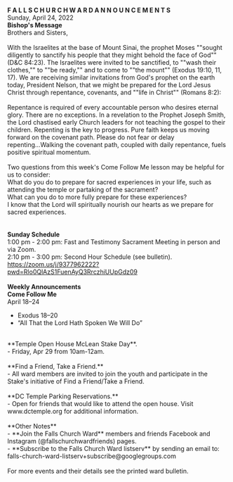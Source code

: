 **F A L L S   C H U R C H   W A R D   A N N O U N C E M E N T S**<br />
Sunday, April 24, 2022<br />
**Bishop's Message**<br />
Brothers and Sisters,<br />
<br />
With the Israelites at the base of Mount Sinai, the prophet Moses ""sought diligently to sanctify his people that they might behold the face of God"" (D&C 84:23). The Israelites were invited to be sanctified, to ""wash their clothes,"" to ""be ready,"" and to come to ""the mount"" (Exodus 19:10, 11, 17).  We are receiving similar invitations from God's prophet on the earth today, President Nelson, that we might be prepared for the Lord Jesus Christ through repentance, covenants, and ""life in Christ"" (Romans 8:2):<br />
<br />
Repentance is required of every accountable person who desires eternal glory. There are no exceptions. In a revelation to the Prophet Joseph Smith, the Lord chastised early Church leaders for not teaching the gospel to their children. Repenting is the key to progress. Pure faith keeps us moving forward on the covenant path. Please do not fear or delay repenting...Walking the covenant path, coupled with daily repentance, fuels positive spiritual momentum.<br />
<br />
Two questions from this week's Come Follow Me lesson may be helpful for us to consider:  <br />
What do you do to prepare for sacred experiences in your life, such as attending the temple or partaking of the sacrament?<br />
What can you do to more fully prepare for these experiences?<br />
I know that the Lord will spiritually nourish our hearts as we prepare for sacred experiences.<br />
<br />
<br />
**Sunday Schedule**<br />
1:00 pm - 2:00 pm: Fast and Testimony Sacrament Meeting in person and via Zoom. <br />
2:10 pm - 3:00 pm: Second Hour Schedule (see bulletin). <br />
https://zoom.us/j/9377962222?pwd=Rlo0QlAzS1FuenAyQ3RrczhiUUpGdz09<br />
<br />
**Weekly Announcements**<br />
**Come Follow Me**  <br />
April 18–24<br />
- Exodus 18–20<br />
- “All That the Lord Hath Spoken We Will Do”  <br />
<br />
**Temple Open House McLean Stake Day**.  <br />
- Friday, Apr 29 from 10am-12am.  <br />
<br />
**Find a Friend, Take a Friend.**  <br />
- All ward members are invited to join the youth and participate in the Stake's initiative of Find a Friend/Take a Friend.  <br />
<br />
**DC Temple Parking Reservations.**  <br />
- Open for friends that would like to attend the open house. Visit www.dctemple.org for additional information.  <br />
<br />
**Other Notes**<br />
- **Join the Falls Church Ward** members and friends Facebook and Instagram (@fallschurchwardfriends) pages.  <br />
- **Subscribe to the Falls Church Ward listserv** by sending an email to: falls-church-ward-listserv+subscribe@googlegroups.com  <br />
<br />
For more events and their details see the printed ward bulletin.  <br />
<br />
<br />

